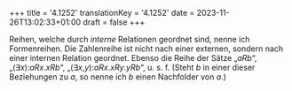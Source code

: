 +++
title = '4.1252'
translationKey = '4.1252'
date = 2023-11-26T13:02:33+01:00
draft = false
+++

Reihen, welche durch <em class="germph">interne</em> Relationen geordnet sind, nenne ich Formenreihen.
Die Zahlenreihe ist nicht nach einer externen, sondern nach einer internen Relation geordnet.
Ebenso die Reihe der Sätze „<span class="mathmode"><var>aRb</var></span>“,
„<span class="mathmode"><span class="quant">(<span class="symbol">∃</span><var>x</var>):</span><var>aRx</var><span class="mathrel">.</span><var>xRb</var></span>“,
„<span class="mathmode"><span class="quant">(<span class="symbol">∃</span><var>x</var>,<var>y</var>):</span><var>aRx</var><span class="mathrel">.</span><var>xRy</var><span class="mathrel">.</span><var>yRb</var></span>“, u. s. f.
(Steht <span class="mathmode"><var>b</var></span> in einer dieser Beziehungen zu <span class="mathmode"><var>a</var></span>, so nenne ich <span class="mathmode"><var>b</var></span> einen Nachfolder von <span class="mathmode"><var>a</var></span>.)
